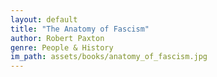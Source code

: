 ```yaml
---
layout: default
title: "The Anatomy of Fascism"
author: Robert Paxton
genre: People & History
im_path: assets/books/anatomy_of_fascism.jpg
---
```

